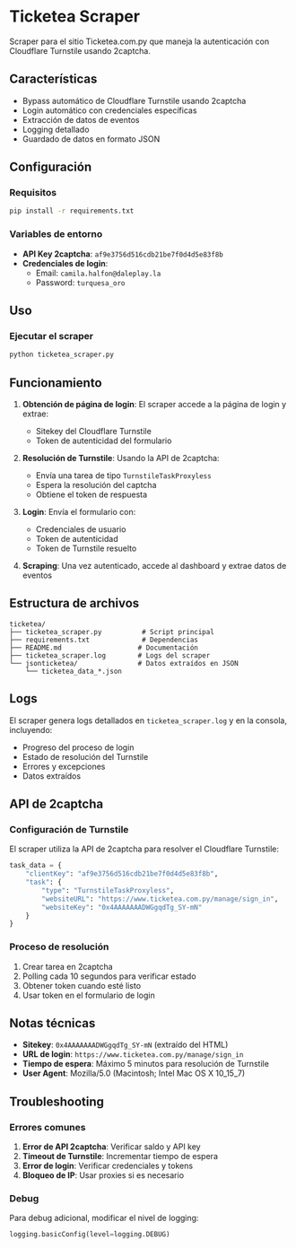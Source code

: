 # Ticketea Scraper

Scraper para el sitio Ticketea.com.py que maneja la autenticación con Cloudflare Turnstile usando 2captcha.

## Características

- Bypass automático de Cloudflare Turnstile usando 2captcha
- Login automático con credenciales específicas
- Extracción de datos de eventos
- Logging detallado
- Guardado de datos en formato JSON

## Configuración

### Requisitos

```bash
pip install -r requirements.txt
```

### Variables de entorno

- **API Key 2captcha**: `af9e3756d516cdb21be7f0d4d5e83f8b`
- **Credenciales de login**: 
  - Email: `camila.halfon@daleplay.la`
  - Password: `turquesa_oro`

## Uso

### Ejecutar el scraper

```bash
python ticketea_scraper.py
```

## Funcionamiento

1. **Obtención de página de login**: El scraper accede a la página de login y extrae:
   - Sitekey del Cloudflare Turnstile
   - Token de autenticidad del formulario

2. **Resolución de Turnstile**: Usando la API de 2captcha:
   - Envía una tarea de tipo `TurnstileTaskProxyless`
   - Espera la resolución del captcha
   - Obtiene el token de respuesta

3. **Login**: Envía el formulario con:
   - Credenciales de usuario
   - Token de autenticidad
   - Token de Turnstile resuelto

4. **Scraping**: Una vez autenticado, accede al dashboard y extrae datos de eventos

## Estructura de archivos

```
ticketea/
├── ticketea_scraper.py          # Script principal
├── requirements.txt             # Dependencias
├── README.md                   # Documentación
├── ticketea_scraper.log        # Logs del scraper
└── jsonticketea/               # Datos extraídos en JSON
    └── ticketea_data_*.json
```

## Logs

El scraper genera logs detallados en `ticketea_scraper.log` y en la consola, incluyendo:
- Progreso del proceso de login
- Estado de resolución del Turnstile
- Errores y excepciones
- Datos extraídos

## API de 2captcha

### Configuración de Turnstile

El scraper utiliza la API de 2captcha para resolver el Cloudflare Turnstile:

```python
task_data = {
    "clientKey": "af9e3756d516cdb21be7f0d4d5e83f8b",
    "task": {
        "type": "TurnstileTaskProxyless",
        "websiteURL": "https://www.ticketea.com.py/manage/sign_in",
        "websiteKey": "0x4AAAAAAADWGgqdTg_SY-mN"
    }
}
```

### Proceso de resolución

1. Crear tarea en 2captcha
2. Polling cada 10 segundos para verificar estado
3. Obtener token cuando esté listo
4. Usar token en el formulario de login

## Notas técnicas

- **Sitekey**: `0x4AAAAAAADWGgqdTg_SY-mN` (extraído del HTML)
- **URL de login**: `https://www.ticketea.com.py/manage/sign_in`
- **Tiempo de espera**: Máximo 5 minutos para resolución de Turnstile
- **User Agent**: Mozilla/5.0 (Macintosh; Intel Mac OS X 10_15_7)

## Troubleshooting

### Errores comunes

1. **Error de API 2captcha**: Verificar saldo y API key
2. **Timeout de Turnstile**: Incrementar tiempo de espera
3. **Error de login**: Verificar credenciales y tokens
4. **Bloqueo de IP**: Usar proxies si es necesario

### Debug

Para debug adicional, modificar el nivel de logging:

```python
logging.basicConfig(level=logging.DEBUG)
```
